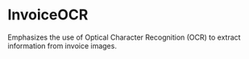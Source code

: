 # InvoiceOCR
Emphasizes the use of Optical Character Recognition (OCR) to extract information from invoice images.
